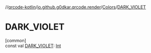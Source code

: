 //[qrcode-kotlin](../../../index.md)/[io.github.g0dkar.qrcode.render](../index.md)/[Colors](index.md)/[DARK_VIOLET](-d-a-r-k_-v-i-o-l-e-t.md)

# DARK_VIOLET

[common]\
const val [DARK_VIOLET](-d-a-r-k_-v-i-o-l-e-t.md): [Int](https://kotlinlang.org/api/latest/jvm/stdlib/kotlin/-int/index.html)

